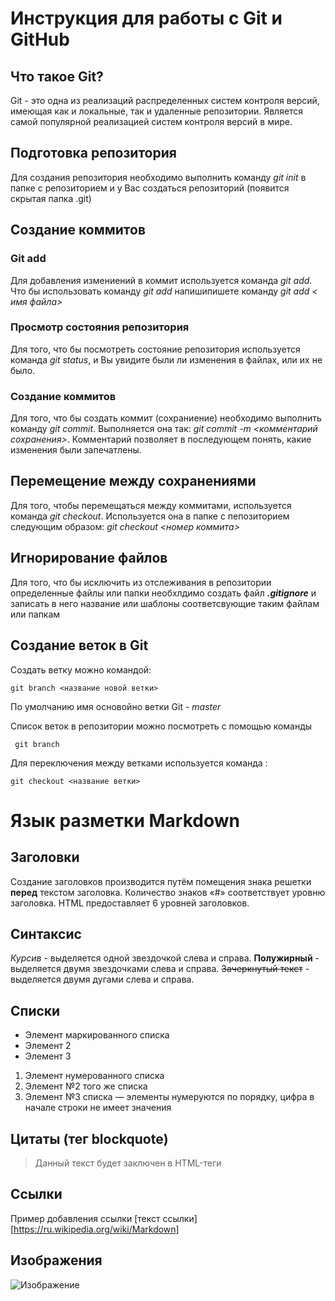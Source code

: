 #  Инструкция  для работы с Git и GitHub

## Что такое Git?
Git - это одна из реализаций распределенных систем контроля версий, имеющая как и локальные, так и  удаленные репозитории. Является самой популярной реализацией систем контроля версий в мире. 

## Подготовка репозитория 
Для создания репозитория  необходимо выполнить команду *git init* в папке с репозиторием и у Вас создаться репозиторий (появится скрытая папка .git)

## Создание коммитов

### Git add
Для добавления измениений в коммит используется команда *git add*. Что бы использовать команду *git add* напишипишете команду *git add < имя файла>*

### Просмотр состояния репозитория 
Для того, что бы посмотреть состояние репозитория используется команда *git status*, и Вы увидите были ли изменения в файлах,  или их не было. 

### Создание коммитов 
Для того,  что бы создать коммит (сохраниение) необходимо  выполнить команду *git commit*. Выполняется она так: *git commit -m <комментарий сохранения>*. Комментарий позволяет в последующем понять,  какие изменения были запечатлены.

## Перемещение между сохранениями
Для того, чтобы перемещаться между коммитами, используется команда *git checkout*. Используется она в папке с пепозиторием следующим образом: *git checkout <номер коммита>*

## Игнорирование файлов
Для того,  что бы исключить из отслеживания в репозитории определенные файлы или папки необхлдимо создать файл ***.gitignore***  и записать в него название или шаблоны соответсвующие таким файлам или папкам

## Создание веток в Git
Создать ветку можно командой:
```
git branch <название новой ветки>
```
По умолчанию имя основойно ветки Git - *master*

Список веток в репозитории можно посмотреть с помощью команды
```
 git branch
 ```
Для переключения между ветками используется команда :
```
git checkout <название ветки>
```
# Язык разметки Markdown
## Заголовки
Создание заголовков производится путём помещения знака решетки **перед** текстом заголовка. Количество знаков «#» соответствует уровню заголовка. HTML предоставляет 6 уровней заголовков.
## Синтаксис
*Курсив* - выделяется одной звездочкой слева и справа.
**Полужирный** - выделяется двумя звездочками слева и справа.
~~Зачеркнутый текст~~ - выделяется двумя дугами слева и справа.
## Списки
* Элемент маркированного списка
* Элемент 2
* Элемент 3
1. Элемент нумерованного списка
2. Элемент №2 того же списка
9. Элемент №3 списка — элементы нумеруются по порядку, цифра в начале строки не имеет значения
## Цитаты (тег blockquote)
> Данный текст будет заключен в HTML-теги <blockquote></blockquote>
## Ссылки
Пример добавления ссылки [текст ссылки][https://ru.wikipedia.org/wiki/Markdown]
## Изображения
![Изображение](Logo1.jpg)

 
